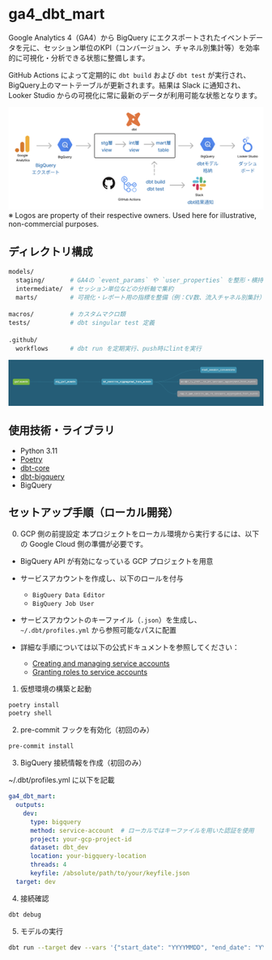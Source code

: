 # ga4_dbt_mart

Google Analytics 4（GA4）から BigQuery にエクスポートされたイベントデータを元に、セッション単位のKPI（コンバージョン、チャネル別集計等）を効率的に可視化・分析できる状態に整備します。

GitHub Actions によって定期的に `dbt build` および `dbt test` が実行され、BigQuery上のマートテーブルが更新されます。結果は Slack に通知され、Looker Studio からの可視化に常に最新のデータが利用可能な状態となります。

![dataflow](docs/dataflow.png)
※ Logos are property of their respective owners. Used here for illustrative, non-commercial purposes.

## ディレクトリ構成
```bash
models/
  staging/       # GA4の `event_params` や `user_properties` を整形・横持ち化
  intermediate/  # セッション単位などの分析軸で集約
  marts/         # 可視化・レポート用の指標を整備（例：CV数、流入チャネル別集計）

macros/          # カスタムマクロ類
tests/           # dbt singular test 定義

.github/
  workflows      # dbt run を定期実行、push時にlintを実行
```

![lineage_graph](docs/lineage_graph.png)

## 使用技術・ライブラリ

- Python 3.11
- [Poetry](https://python-poetry.org/)
- [dbt-core](https://docs.getdbt.com/docs/introduction)
- [dbt-bigquery](https://docs.getdbt.com/reference/warehouse-profiles/bigquery-profile)
- BigQuery


## セットアップ手順（ローカル開発）

0. GCP 側の前提設定
本プロジェクトをローカル環境から実行するには、以下の Google Cloud 側の準備が必要です。
- BigQuery API が有効になっている GCP プロジェクトを用意
- サービスアカウントを作成し、以下のロールを付与
  - `BigQuery Data Editor`
  - `BigQuery Job User`
- サービスアカウントのキーファイル（`.json`）を生成し、`~/.dbt/profiles.yml` から参照可能なパスに配置

- 詳細な手順については以下の公式ドキュメントを参照してください：
  - [Creating and managing service accounts](https://cloud.google.com/iam/docs/creating-managing-service-accounts)
  - [Granting roles to service accounts](https://cloud.google.com/iam/docs/granting-roles-to-service-accounts)


1. 仮想環境の構築と起動

```bash
poetry install
poetry shell
```

2. pre-commit フックを有効化（初回のみ）

```bash
pre-commit install
```

3. BigQuery 接続情報を作成（初回のみ）

~/.dbt/profiles.yml に以下を記載
```yaml
ga4_dbt_mart:
  outputs:
    dev:
      type: bigquery
      method: service-account  # ローカルではキーファイルを用いた認証を使用
      project: your-gcp-project-id
      dataset: dbt_dev
      location: your-bigquery-location
      threads: 4
      keyfile: /absolute/path/to/your/keyfile.json
  target: dev
```

4. 接続確認

```bash
dbt debug
```

5. モデルの実行

```bash
dbt run --target dev --vars '{"start_date": "YYYYMMDD", "end_date": "YYYYMMDD", "ga4_dataset": "your_ga4_dataset"}'
```
